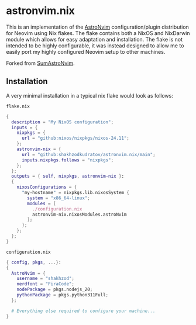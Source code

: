 # astronvim.nix

This is an implementation of the [AstroNvim](https://astronvim.com/)
configuration/plugin distribution for Neovim using Nix flakes. The flake contains both a
NixOS and NixDarwin module which allows for easy adaptation and installation. The flake
is not intended to be highly configurable, it was instead designed to allow me to easily
port my highly configured Neovim setup to other machines.

Forked from [SumAstroNvim](https://github.com/sum-rock/SumAstroNvim/).

## Installation

A very minimal installation in a typical nix flake would look as follows:

`flake.nix`

```nix
{
  description = "My NixOS configuration";
  inputs = {
    nixpkgs = {
      url = "github:nixos/nixpkgs/nixos-24.11";
    };
    astronvim-nix = {
      url = "github:shakhzodkudratov/astronvim.nix/main";
      inputs.nixpkgs.follows = "nixpkgs";
    };
  };
  outputs = { self, nixpkgs, astronvim-nix }:
  {
    nixosConfigurations = {
      "my-hostname" = nixpkgs.lib.nixosSystem {
        system = "x86_64-linux";
        modules = [
          ./configuration.nix
          astronvim-nix.nixosModules.astroNvim
        ];
      };
    };
  };
}
```

`configuration.nix`

```nix
{ config, pkgs, ...}:
{
  AstroNvim = {
    username = "shakhzod";
    nerdfont = "FiraCode";
    nodePackage = pkgs.nodejs_20;
    pythonPackage = pkgs.python311Full;
  };

  # Everything else required to configure your machine...
}
```
